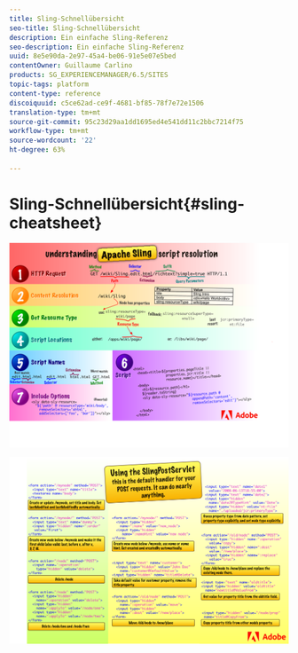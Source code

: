 ```yaml
---
title: Sling-Schnellübersicht
seo-title: Sling-Schnellübersicht
description: Ein einfache Sling-Referenz
seo-description: Ein einfache Sling-Referenz
uuid: 8e5e90da-2e97-45a4-be06-91e5e07e5bed
contentOwner: Guillaume Carlino
products: SG_EXPERIENCEMANAGER/6.5/SITES
topic-tags: platform
content-type: reference
discoiquuid: c5ce62ad-ce9f-4681-bf85-78f7e72e1506
translation-type: tm+mt
source-git-commit: 95c23d29aa1dd1695ed4e541dd11c2bbc7214f75
workflow-type: tm+mt
source-wordcount: '22'
ht-degree: 63%

---
```



# Sling-Schnellübersicht{#sling-cheatsheet}

![Die Auflösung des Apache Sling-Skripts](assets/sling-cheatsheet-01.png)

![Verwenden des SlingPostServlet](assets/sling-cheatsheet-02.png)
